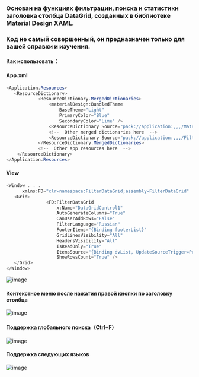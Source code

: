 ### Основан на функциях фильтрации, поиска и статистики заголовка столбца DataGrid, созданных в библиотеке Material Design XAML.
### Код не самый совершенный, он предназначен только для вашей справки и изучения.

#### Как использовать：
#### App.xml 

```C# 
<Application.Resources>
   <ResourceDictionary>
            <ResourceDictionary.MergedDictionaries>
                <materialDesign:BundledTheme
                    BaseTheme="Light"
                    PrimaryColor="Blue"
                    SecondaryColor="Lime" />
                <ResourceDictionary Source="pack://application:,,,/MaterialDesignThemes.Wpf;component/Themes/MaterialDesignTheme.Defaults.xaml" />
                <!--  Other merged dictionaries here  -->
                <ResourceDictionary Source="pack://application:,,,/FilterDataGrid;component/Themes/Generic.xaml" />
            </ResourceDictionary.MergedDictionaries>
            <!--  Other app resources here  -->
    </ResourceDictionary>
</Application.Resources>
``` 
#### View
 ```C#   
 <Window . . .
       xmlns:FD="clr-namespace:FilterDataGrid;assembly=FilterDataGrid"
    <Grid>
                <FD:FilterDataGrid
                    x:Name="DataGridControl1"
                    AutoGenerateColumns="True"
                    CanUserAddRows="False"
                    FilterLanguage="Russian"
                    FooterItems="{Binding footerList}"
                    GridLinesVisibility="All"
                    HeadersVisibility="All"
                    IsReadOnly="True"
                    ItemsSource="{Binding dvList, UpdateSourceTrigger=PropertyChanged}"
                    ShowRowsCount="True" />
    </Grid>
</Window>
```

![image](https://user-images.githubusercontent.com/62784658/235885521-db6fe5db-89d4-4f99-a823-4a5c2d476e78.png)


#### Контекстное меню после нажатия правой кнопки по заголовку столбца

![image](https://user-images.githubusercontent.com/62784658/235885961-32bb89f4-64e0-4133-857a-d0f26cc1da6f.png)

#### Поддержка глобального поиска（Ctrl+F）

![image](https://user-images.githubusercontent.com/62784658/235886930-abdd0273-ce5c-4bb7-b6d1-aaf320b79bed.png)

#### Поддержка следующих языков

![image](https://user-images.githubusercontent.com/73624088/225267641-91bd956f-8819-4e71-9395-4d0e134be6b8.png)


